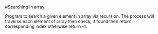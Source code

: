 #Searching in array

Program to search a given element in array via recursion.
The process will traverse each element of array then check, if found then return corresponding index otherwise return -1.
